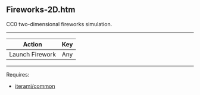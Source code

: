 Fireworks-2D.htm
----------------

CC0 two-dimensional fireworks simulation.

---

Action          | Key
----------------|----
Launch Firework | Any

---

Requires:
* [iterami/common](https://github.com/iterami/common)
